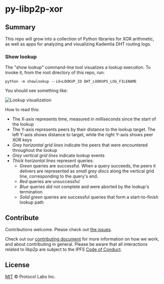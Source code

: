 # py-libp2p-xor

## Summary

This repo will grow into a collection of Python libraries for XOR arithmetic, as well as
apps for analyzing and visualizing Kademlia DHT routing logs.

### Show lookup

The "show lookup" command-line tool visualizes a lookup execution. To invoke it,
from the root directory of this repo, run:

    python -m showlookup --id=LOOKUP_ID DHT_LOOKUPS_LOG_FILENAME

You should see something like:

![Lookup visualization](https://raw.githubusercontent.com/libp2p/py-libp2p-xor/master/assets/lookup_sample.png)

How to read this:

* The X-axis represents time, measured in milliseconds since the start of the lookup
* The Y-axis represents peers by their distance to the lookup target. The left Y-axis shows distance to target, while
the right Y-axis shows peer XOR keys
* _Grey horizontal grid lines_ indicate the peers that were encountered throughout the lookup
* _Grey vertical grid lines_ indicate lookup events
* _Thick horizontal lines_ represent queries:
    * _Green_ queries are successful. When a query succeeds, the peers it delivers are represented as _small grey discs_ along the vertical grid line, corresponding to the query's end.
    * _Red_ queries are unsuccessful
    * _Blue_ queries did not complete and were aborted by the lookup's termination
    * _Solid green_ queries are successful queries that form a start-to-finish lookup path

## Contribute

Contributions welcome. Please check out [the issues](https://github.com/libp2p/go-libp2p-xor/issues).

Check out our [contributing document](https://github.com/libp2p/community/blob/master/CONTRIBUTE.md) for more information on how we work, and about contributing in general. Please be aware that all interactions related to libp2p are subject to the IPFS [Code of Conduct](https://github.com/ipfs/community/blob/master/code-of-conduct.md).

## License

[MIT](LICENSE) © Protocol Labs Inc.

